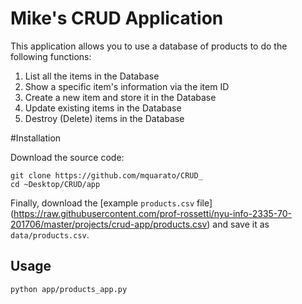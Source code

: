# Mike's CRUD Application

This application allows you to use a database of products to do the following functions:

1) List all the items in the Database
2) Show a specific item's information via the item ID
3) Create a new item and store it in the Database
4) Update existing items in the Database
5) Destroy (Delete) items in the Database

#Installation

Download the source code:

```shell
git clone https://github.com/mquarato/CRUD_
cd ~Desktop/CRUD/app
```

Finally, download the [example `products.csv` file]
(https://raw.githubusercontent.com/prof-rossetti/nyu-info-2335-70-201706/master/projects/crud-app/products.csv) and save it as `data/products.csv`.

## Usage

```shell
python app/products_app.py
```
